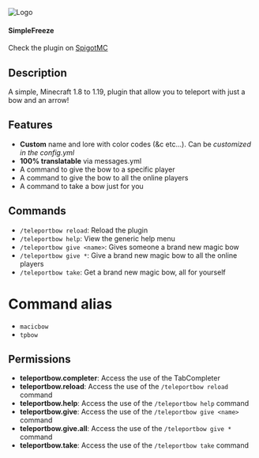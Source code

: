 ![Logo](https://i.imgur.com/0v57pzS.png)

#### SimpleFreeze
Check the plugin on [SpigotMC](https://www.spigotmc.org/resources/teleportbow-teleport-yourself-with-just-a-bow.108619/ "SpigotMC.org")

## Description
A simple, Minecraft 1.8 to 1.19, plugin that allow you to teleport with just a bow and an arrow!


## Features
* **Custom** name and lore with color codes (&c etc...). Can be _customized in the config.yml_
* **100% translatable** via messages.yml
* A command to give the bow to a specific player
* A command to give the bow to all the online players
* A command to take a bow just for you


## Commands
* `/teleportbow reload`: Reload the plugin
* `/teleportbow help`: View the generic help menu
* `/teleportbow give <name>`: Gives someone a brand new magic bow
* `/teleportbow give *`: Give a brand new magic bow to all the online players
* `/teleportbow take`: Get a brand new magic bow, all for yourself

# Command alias
* `macicbow`
* `tpbow`


## Permissions
* **teleportbow.completer**: Access the use of the TabCompleter
* **teleportbow.reload**: Access the use of the `/teleportbow reload` command
* **teleportbow.help**: Access the use of the `/teleportbow help` command
* **teleportbow.give**: Access the use of the `/teleportbow give <name>` command
* **teleportbow.give.all**: Access the use of the `/teleportbow give *` command
* **teleportbow.take**: Access the use of the `/teleportbow take` command